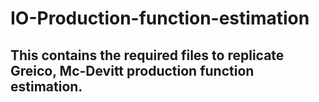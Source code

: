 # IO-Production-function-estimation

## This contains the required files to replicate Greico, Mc-Devitt production function estimation. 
